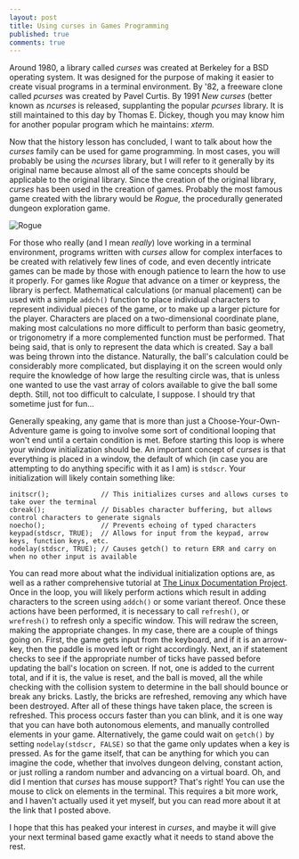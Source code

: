 ```yaml
---
layout: post
title: Using curses in Games Programming
published: true
comments: true
---
```


Around 1980, a library called *curses* was created at Berkeley for a BSD operating system. It was designed for the purpose of making it easier to create visual programs in a terminal environment. By '82, a freeware clone called *pcurses* was created by Pavel Curtis. By 1991 *New curses* (better known as *ncurses* is released, supplanting the popular *pcurses* library. It is still maintained to this day by Thomas E. Dickey, though you may know him for another popular program which he maintains: *xterm.*

Now that the history lesson has concluded, I want to talk about how the *curses* family can be used for game programming. In most cases, you will probably be using the *ncurses* library, but I will refer to it generally by its original name because almost all of the same concepts should be applicable to the original library. Since the creation of the original library, *curses* has been used in the creation of games. Probably the most famous game created with the library would be *Rogue,* the procedurally generated dungeon exploration game.

![Rogue](https://upload.wikimedia.org/wikipedia/commons/1/17/Rogue_Screen_Shot_CAR.PNG)

For those who really (and I mean *really*) love working in a terminal environment, programs written with *curses* allow for complex interfaces to be created with relatively few lines of code, and even decently intricate games can be made by those with enough patience to learn the how to use it properly. For games like *Rogue* that advance on a timer or keypress, the library is perfect. Mathematical calculations (or manual placement) can be used with a simple `addch()` function to place individual characters to represent individual pieces of the game, or to make up a larger picture for the player. Characters are placed on a two-dimensional coordinate plane, making most calculations no more difficult to perform than basic geometry, or trigonometry if a more complemented function must be performed. That being said, that is only to represent the data which is created. Say a ball was being thrown into the distance. Naturally, the ball's calculation could be considerably more complicated, but displaying it on the screen would only require the knowledge of how large the resulting circle was, that is unless one wanted to use the vast array of colors available to give the ball some depth. Still, not too difficult to calculate, I suppose. I should try that sometime just for fun...

Generally speaking, any game that is more than just a Choose-Your-Own-Adventure game is going to involve some sort of conditional looping that won't end until a certain condition is met. Before starting this loop is where your window initialization should be. An important concept of *curses* is that everything is placed in a window, the default of which (in case you are attempting to do anything specific with it as I am) is `stdscr`. Your initialization will likely contain something like:

    initscr();             // This initializes curses and allows curses to take over the terminal
    cbreak();              // Disables character buffering, but allows control characters to generate signals
    noecho();              // Prevents echoing of typed characters
    keypad(stdscr, TRUE);  // Allows for input from the keypad, arrow keys, function keys, etc.
    nodelay(stdscr, TRUE); // Causes getch() to return ERR and carry on when no other input is available

You can read more about what the individual initialization options are, as well as a rather comprehensive tutorial at [The Linux Documentation Project](http://www.tldp.org/HOWTO/NCURSES-Programming-HOWTO/). Once in the loop, you will likely perform actions which result in adding characters to the screen using `addch()` or some variant thereof. Once these actions have been performed, it is necessary to call `refresh()`, or `wrefresh()` to refresh only a specific window. This will redraw the screen, making the appropriate changes. In my case, there are a couple of things going on. First, the game gets input from the keyboard, and if it is an arrow-key, then the paddle is moved left or right accordingly. Next, an if statement checks to see if the appropriate number of ticks have passed before updating the ball's location on screen. If not, one is added to the current total, and if it is, the value is reset, and the ball is moved, all the while checking with the collision system to determine in the ball should bounce or break any bricks. Lastly, the bricks are refreshed, removing any which have been destroyed. After all of these things have taken place, the screen is refreshed. This process occurs faster than you can blink, and it is one way that you can have both autonomous elements, and manually controlled elements in your game. Alternatively, the game could wait on `getch()` by setting `nodelay(stdscr, FALSE)` so that the game only updates when a key is pressed. As for the game itself, that can be anything for which you can imagine the code, whether that involves dungeon delving, constant action, or just rolling a random number and advancing on a virtual board. Oh, and did I mention that *curses* has mouse support? That's right! You can use the mouse to click on elements in the terminal. This requires a bit more work, and I haven't actually used it yet myself, but you can read more about it at the link that I posted above.

I hope that this has peaked your interest in *curses*, and maybe it will give your next terminal based game exactly what it needs to stand above the rest.

